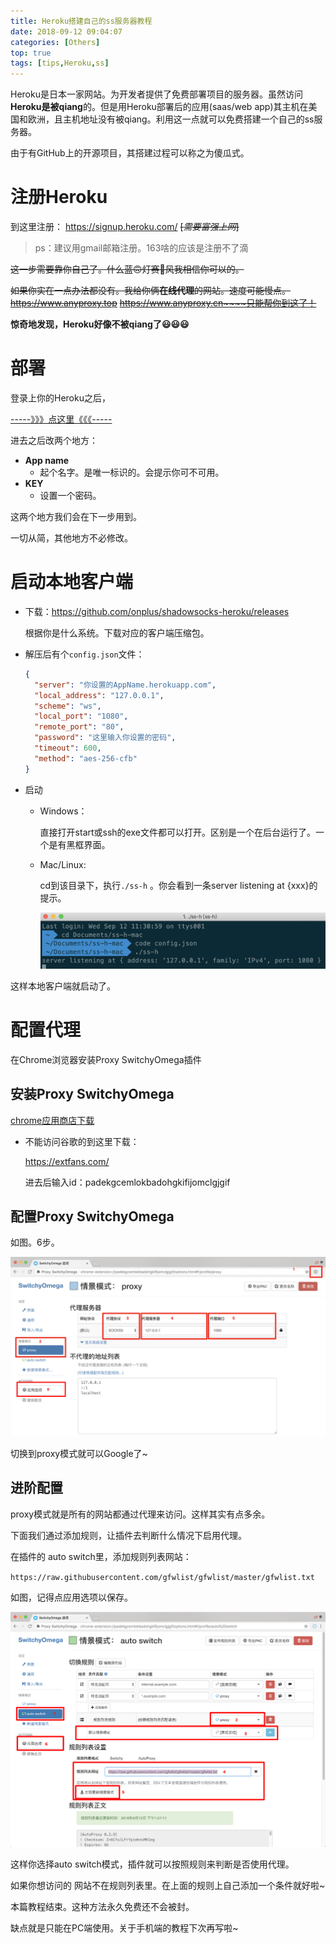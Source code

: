 ```yaml
---
title: Heroku搭建自己的ss服务器教程
date: 2018-09-12 09:04:07
categories: [Others]
top: true
tags: [tips,Heroku,ss]
---
```


Heroku是日本一家网站。为开发者提供了免费部署项目的服务器。虽然访问**Heroku是被qiang**的。但是用Heroku部署后的应用(saas/web app)其主机在美国和欧洲，且主机地址没有被qiang。利用这一点就可以免费搭建一个自己的ss服务器。

由于有GitHub上的开源项目，其搭建过程可以称之为傻瓜式。

<!---more--->

# 注册Heroku

到这里注册： https://signup.heroku.com/   ~~[*需要富强上网*]~~

> ps：建议用gmail邮箱注册。163啥的应该是注册不了滴

~~这一步需要靠你自己了。什么蓝🙃灯赛🙂风我相信你可以的。~~

~~如果你实在一点办法都没有。我给你俩**在线代理**的网站。速度可能慢点。~~ ~~https://www.anyproxy.top~~ ~~https://www.anyproxy.cn~~~~只能帮你到这了！~~      

**惊奇地发现，Heroku好像不被qiang了😃😃😃**

# 部署

登录上你的Heroku之后，

[-----》》》点这里《《《-----](https://heroku.com/deploy?template=https://github.com/onplus/shadowsocks-heroku/tree/re)

进去之后改两个地方：

- **App name**
  - 起个名字。是唯一标识的。会提示你可不可用。
- **KEY**
  - 设置一个密码。

这两个地方我们会在下一步用到。

一切从简，其他地方不必修改。

# 启动本地客户端

- 下载：https://github.com/onplus/shadowsocks-heroku/releases

  根据你是什么系统。下载对应的客户端压缩包。

- 解压后有个`config.json`文件：

    ```json
    {
      "server": "你设置的AppName.herokuapp.com",
      "local_address": "127.0.0.1",
      "scheme": "ws",
      "local_port": "1080",
      "remote_port": "80",
      "password": "这里输入你设置的密码",
      "timeout": 600,
      "method": "aes-256-cfb"
    }
    ```

- 启动

  - Windows：

    直接打开start或ssh的exe文件都可以打开。区别是一个在后台运行了。一个是有黑框界面。

  - Mac/Linux:

    cd到该目录下，执行`./ss-h` 。你会看到一条server listening at {xxx}的提示。

    ![20180912153672940559052.png](../../images/20180912153672940559052.png)

这样本地客户端就启动了。

# 配置代理

在Chrome浏览器安装Proxy SwitchyOmega插件

## 安装Proxy SwitchyOmega

[chrome应用商店下载](https://chrome.google.com/webstore/detail/proxy-switchyomega/padekgcemlokbadohgkifijomclgjgif?utm_source=chrome-ntp-icon)

- 不能访问谷歌的到这里下载：

  https://extfans.com/

  进去后输入id：padekgcemlokbadohgkifijomclgjgif

## 配置Proxy SwitchyOmega

如图。6步。

![20180912153673022932762.png](../../images/20180912153673022932762.png)

切换到proxy模式就可以Google了~

## 进阶配置

proxy模式就是所有的网站都通过代理来访问。这样其实有点多余。

下面我们通过添加规则，让插件去判断什么情况下启用代理。

在插件的 auto switch里，添加规则列表网站：

`https://raw.githubusercontent.com/gfwlist/gfwlist/master/gfwlist.txt`

如图，记得点应用选项以保存。

![20180912153673062820324.png](../../images/20180912153673062820324.png)

这样你选择auto switch模式，插件就可以按照规则来判断是否使用代理。

如果你想访问的 网站不在规则列表里。在上面的规则上自己添加一个条件就好啦~



本篇教程结束。这种方法永久免费还不会被封。

缺点就是只能在PC端使用。关于手机端的教程下次再写啦~